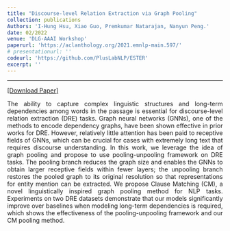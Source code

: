 ```yaml
---
title: "Discourse-level Relation Extraction via Graph Pooling"
collection: publications
Authors: 'I-Hung Hsu, Xiao Guo, Premkumar Natarajan, Nanyun Peng.'
date: 02/2022
venue: 'DLG-AAAI Workshop'
paperurl: 'https://aclanthology.org/2021.emnlp-main.597/'
# presentationurl: ''
codeurl: 'https://github.com/PlusLabNLP/ESTER'
excerpt: ''
---
```

---
<a href='https://arxiv.org/abs/2101.00124' target="_blank">[Download Paper]</a>

<p align="justify">
The ability to capture complex linguistic structures and long-term dependencies among words in the passage is essential for discourse-level relation extraction (DRE) tasks. Graph neural networks (GNNs), one of the methods to encode dependency graphs, have been shown effective in prior works for DRE. However, relatively little attention has been paid to receptive fields of GNNs, which can be crucial for cases with extremely long text that requires discourse understanding. In this work, we leverage the idea of graph pooling and propose to use pooling-unpooling framework on DRE tasks. The pooling branch reduces the graph size and enables the GNNs to obtain larger receptive fields within fewer layers; the unpooling branch restores the pooled graph to its original resolution so that representations for entity mention can be extracted. We propose Clause Matching (CM), a novel linguistically inspired graph pooling method for NLP tasks. Experiments on two DRE datasets demonstrate that our models significantly improve over baselines when modeling long-term dependencies is required, which shows the effectiveness of the pooling-unpooling framework and our CM pooling method.
</p>